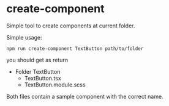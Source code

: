 # create-component

Simple tool to create components at current folder.

Simple usage:

`npm run create-component TextButton path/to/folder`

you should get as return

- Folder TextButton
  - TextButton.tsx
  - TextButton.module.scss

Both files contain a sample component with the correct name.
